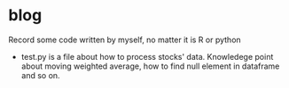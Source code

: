 # blog
Record some code written by myself, no matter it is R or python

- test.py is a file about how to process stocks' data. Knowledege point about moving weighted average, how to find null element in dataframe and so on.
